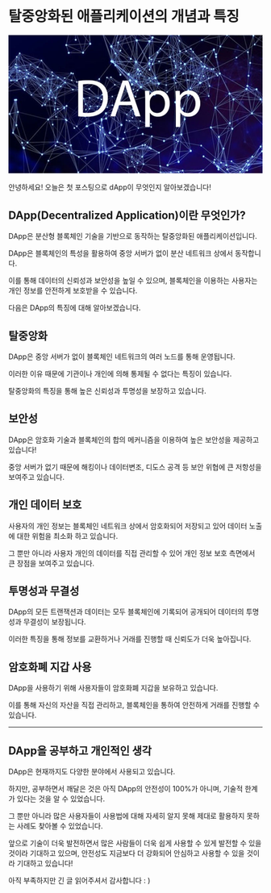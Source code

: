 # 탈중앙화된 애플리케이션의 개념과 특징

![dapp](/assets/dapp.png)

안녕하세요! 오늘은 첫 포스팅으로 dApp이 무엇인지 알아보겠습니다!

## DApp(Decentralized Application)이란 무엇인가?

DApp은 분산형 블록체인 기술을 기반으로 동작하는 탈중앙화된 애플리케이션입니다.

DApp은 블록체인의 특성을 활용하여 중앙 서버가 없이 분산 네트워크 상에서 동작합니다.

이를 통해 데이터의 신뢰성과 보안성을 높일 수 있으며, 블록체인을 이용하는 사용자는 개인 정보를 안전하게 보호받을 수 있습니다.

다음은 DApp의 특징에 대해 알아보겠습니다.

## 탈중앙화

DApp은 중앙 서버가 없이 블록체인 네트워크의 여러 노드를 통해 운영됩니다.

이러한 이유 때문에 기관이나 개인에 의해 통제될 수 없다는 특징이 있습니다.

탈중앙화의 특징을 통해 높은 신뢰성과 투명성을 보장하고 있습니다.

## 보안성

DApp은 암호화 기술과 블록체인의 합의 메커니즘을 이용하여 높은 보안성을 제공하고 있습니다!

중앙 서버가 없기 때문에 해킹이나 데이터변조, 디도스 공격 등 보안 위협에 큰 저항성을 보여주고 있습니다.

## 개인 데이터 보호

사용자의 개인 정보는 블록체인 네트워크 상에서 암호화되어 저장되고 있어 데이터 노출에 대한 위험을 최소화 하고 있습니다.

그 뿐만 아니라 사용자 개인의 데이터를 직접 관리할 수 있어 개인 정보 보호 측면에서 큰 장점을 보여주고 있습니다.

## 투명성과 무결성

DApp의 모든 트랜잭션과 데이터는 모두 블록체인에 기록되어 공개되어 데이터의 투명성과 무결성이 보장됩니다.

이러한 특징을 통해 정보를 교환하거나 거래를 진행할 때 신뢰도가 더욱 높아집니다.

## 암호화폐 지갑 사용

DApp을 사용하기 위해 사용자들이 암호화폐 지갑을 보유하고 있습니다.

이를 통해 자신의 자산을 직접 관리하고, 블록체인을 통하여 안전하게 거래를 진행할 수 있습니다.

---

## DApp을 공부하고 개인적인 생각

DApp은 현재까지도 다양한 분야에서 사용되고 있습니다.

하지만, 공부하면서 깨달은 것은 아직 DApp의 안전성이 100%가 아니며, 기술적 한계가 있다는 것을 알 수 있었습니다.

그 뿐만 아니라 많은 사용자들이 사용법에 대해 자세히 알지 못해 제대로 활용하지 못하는 사례도 찾아볼 수 있었습니다.

앞으로 기술이 더욱 발전하면서 많은 사람들이 더욱 쉽게 사용할 수 있게 발전할 수 있을 것이라 기대하고 있으며, 안전성도 지금보다 더 강화되어 안심하고 사용할 수 있을 것이라 기대하고 있습니다!

아직 부족하지만 긴 글 읽어주셔서 감사합니다 : )